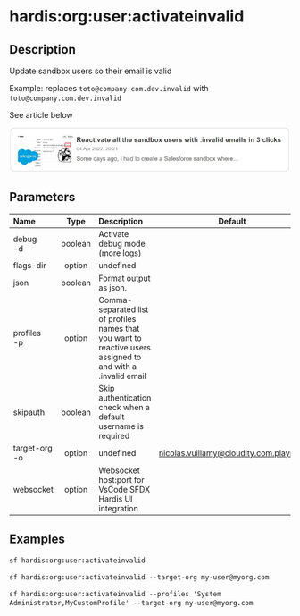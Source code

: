 <!-- This file has been generated with command 'sf hardis:doc:plugin:generate'. Please do not update it manually or it may be overwritten -->
# hardis:org:user:activateinvalid

## Description

Update sandbox users so their email is valid

  Example: replaces `toto@company.com.dev.invalid` with `toto@company.com.dev.invalid`

See article below

[![Reactivate all the sandbox users with .invalid emails in 3 clicks](https://github.com/hardisgroupcom/sfdx-hardis/raw/main/docs/assets/images/article-invalid-email.jpg)](https://nicolas.vuillamy.fr/reactivate-all-the-sandbox-users-with-invalid-emails-in-3-clicks-2265af4e3a3d)


## Parameters

| Name              |  Type   | Description                                                                                                  |                 Default                  | Required | Options |
|:------------------|:-------:|:-------------------------------------------------------------------------------------------------------------|:----------------------------------------:|:--------:|:-------:|
| debug<br/>-d      | boolean | Activate debug mode (more logs)                                                                              |                                          |          |         |
| flags-dir         | option  | undefined                                                                                                    |                                          |          |         |
| json              | boolean | Format output as json.                                                                                       |                                          |          |         |
| profiles<br/>-p   | option  | Comma-separated list of profiles names that you want to reactive users assigned to and with a .invalid email |                                          |          |         |
| skipauth          | boolean | Skip authentication check when a default username is required                                                |                                          |          |         |
| target-org<br/>-o | option  | undefined                                                                                                    | <nicolas.vuillamy@cloudity.com.playnico> |          |         |
| websocket         | option  | Websocket host:port for VsCode SFDX Hardis UI integration                                                    |                                          |          |         |

## Examples

```shell
sf hardis:org:user:activateinvalid
```

```shell
sf hardis:org:user:activateinvalid --target-org my-user@myorg.com
```

```shell
sf hardis:org:user:activateinvalid --profiles 'System Administrator,MyCustomProfile' --target-org my-user@myorg.com
```


